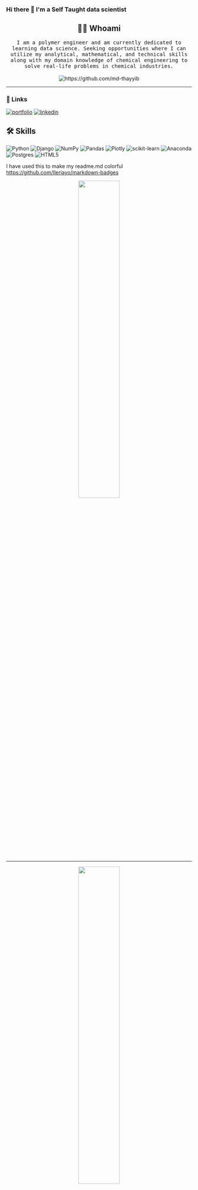 ### Hi there 👋 I'm a Self Taught data scientist

<h2 align="center"> 👨‍💻 Whoami</h2>
<p align="center">
  <samp>
I am a polymer engineer and am currently dedicated to learning data science. Seeking opportunities where I can utilize my analytical, mathematical, and technical skills along with my domain knowledge of chemical engineering to solve real-life problems in chemical industries.

  </samp>
  <br> <br>
  <img src="https://komarev.com/ghpvc/?username=md-thayyib" alt="https://github.com/md-thayyib" />
</p>

<hr>


### 🔗 Links
[![portfolio](https://img.shields.io/badge/my_portfolio-000?style=for-the-badge&logo=ko-fi&logoColor=white)](https://md-thayyib.github.io/mysite//)
[![linkedin](https://img.shields.io/badge/linkedin-0A66C2?style=for-the-badge&logo=linkedin&logoColor=white)](https://www.linkedin.com/md-thayyib)



## 🛠 Skills

![Python](https://img.shields.io/badge/python-3670A0?style=for-the-badge&logo=python&logoColor=ffdd54)
![Django](https://img.shields.io/badge/django-%23092E20.svg?style=for-the-badge&logo=django&logoColor=white)
![NumPy](https://img.shields.io/badge/numpy-%23013243.svg?style=for-the-badge&logo=numpy&logoColor=white)
![Pandas](https://img.shields.io/badge/pandas-%23150458.svg?style=for-the-badge&logo=pandas&logoColor=white)
![Plotly](https://img.shields.io/badge/Plotly-%233F4F75.svg?style=for-the-badge&logo=plotly&logoColor=white)
![scikit-learn](https://img.shields.io/badge/scikit--learn-%23F7931E.svg?style=for-the-badge&logo=scikit-learn&logoColor=white)
![Anaconda](https://img.shields.io/badge/Anaconda-%2344A833.svg?style=for-the-badge&logo=anaconda&logoColor=white)
![Postgres](https://img.shields.io/badge/postgres-%23316192.svg?style=for-the-badge&logo=postgresql&logoColor=white)
![HTML5](https://img.shields.io/badge/html5-%23E34F26.svg?style=for-the-badge&logo=html5&logoColor=white)

<!--
**md-thayyib/md-thayyib** is a ✨ _special_ ✨ repository because its `README.md` (this file) appears on your GitHub profile.

Here are some ideas to get you started:

- 🔭 I’m currently working on ...
- 🌱 I’m currently learning ...
- 👯 I’m looking to collaborate on ...
- 🤔 I’m looking for help with ...
- 💬 Ask me about ...
- 📫 How to reach me: ...
- 😄 Pronouns: ...
- ⚡ Fun fact: ...
-->

I have used this to make my readme.md colorful https://github.com/Ileriayo/markdown-badges



<p align="center">
  <img align="center" width="47%" src="https://github-readme-stats.vercel.app/api?username=md-thayyib&show_icons=true&theme=radical" />
</p>

<hr/>

<p align="center">
  <img align="center" width="47%" src="https://github-readme-stats.vercel.app/api/top-langs/?username=md-thayyib&layout=compact" />
</p>

